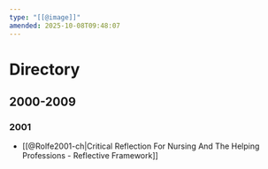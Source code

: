 ```yaml
---
type: "[[@image]]"
amended: 2025-10-08T09:48:07
---
```


# Directory
## 2000-2009
### 2001
- [[@Rolfe2001-ch|Critical Reflection For Nursing And The Helping Professions - Reflective Framework]]

